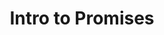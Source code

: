 ---
title: Intro to Promises
template: lesson
draft: false
slug: /courses/Promises/intro-to-promises
course: Promises
tags:
  - Async JS
  - Promises
  - Error handling
description: "In this session you will move beyond callbacks to using Promises. By the end of
this session you will have a solid grasp on the basics of Promises. What they
represent and how they are to be used."
timeToCompletion: ~1 hour
videoLinks: 
  - https://www.youtube.com/embed/swdWUWtGxR4?rel=0&amp;showinfo=0
preReadQuizLink: https://docs.google.com/forms/d/e/1FAIpQLSd47ESeuwYoYbc_R-i33ilaPwoEY7D5OMUUOVUwk1hiLvZ3mQ/viewform
readingLinks: 
  - link: "https://developer.mozilla.org/en-US/docs/Web/JavaScript/Reference/Global_Objects/Promise"
    description: 'A great introduction to the very basics of Promises in JavaScript from MDN.'
    title: "MDN: Promises"
  - link: "https://developer.mozilla.org/en-US/docs/Web/JavaScript/Guide/Using_promises"
    description: 'Good stuff, pretty much covers all the basics of JavaScript Promises and how
    to use them. More or less a "practical guide" from MDN, highly recommend
    bookmarking this as a reference.'
    title: "MDN: Using Promises"
  - link: "https://ponyfoo.com/articles/es6-promises-in-depth"
    description: "This is deep dive of the Promise API"
    title: " PonyFoo: Promises in Depth"
---